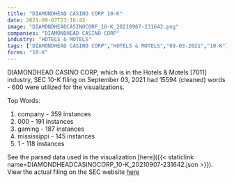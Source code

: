 ```yaml
---
title: "DIAMONDHEAD CASINO CORP 10-K"
date: 2021-09-07T23:16:42
image: "DIAMONDHEADCASINOCORP_10-K_20210907-231642.png"
companies: "DIAMONDHEAD CASINO CORP"
industry: "HOTELS & MOTELS"
tags: ["DIAMONDHEAD CASINO CORP","HOTELS & MOTELS","09-03-2021","10-K"]
forms: "10-K"
---
```

DIAMONDHEAD CASINO CORP, which is in the Hotels & Motels [7011] industry, SEC 10-K filing on September 03, 2021 had 15594 (cleaned) words - 600 were utilized for the visualizations.

Top Words:
1. company - 359 instances
2. 000 - 191 instances
3. gaming - 187 instances
4. mississippi - 145 instances
5. 1 - 118 instances


See the parsed data used in the visualization [here]({{< staticlink name=DIAMONDHEADCASINOCORP_10-K_20210907-231642.json >}}).  
View the actual filing on the SEC website [here](https://www.sec.gov/Archives/edgar/data/844887/0001493152-21-021965.txt)